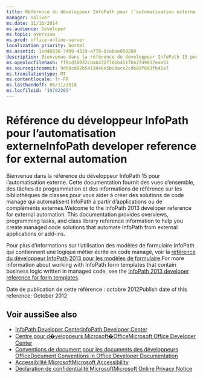 ```yaml
---
title: Référence du développeur InfoPath pour l’automatisation externe
manager: soliver
ms.date: 11/16/2014
ms.audience: Developer
ms.topic: overview
ms.prod: office-online-server
localization_priority: Normal
ms.assetid: 1ed48838-7409-4329-a778-8cabae058200
description: Bienvenue dans la référence du développeur InfoPath 15 pour l’automatisation externe. Cette documentation fournit des vues d’ensemble, des tâches de programmation et des informations de référence sur les bibliothèques de classes pour vous aider à créer des solutions de code managé qui automatisent InfoPath à partir d’applications ou de compléments externes.
ms.openlocfilehash: ff9cd36032cdab432776bb4517bb2749037eae51
ms.sourcegitcommit: 9d60cd82b5413446e5bc8ace2cd689f683fb41a7
ms.translationtype: MT
ms.contentlocale: fr-FR
ms.lasthandoff: 06/11/2018
ms.locfileid: "19782265"
---
```

# <a name="infopath-developer-reference-for-external-automation"></a><span data-ttu-id="4aa54-104">Référence du développeur InfoPath pour l’automatisation externe</span><span class="sxs-lookup"><span data-stu-id="4aa54-104">InfoPath developer reference for external automation</span></span>

<span data-ttu-id="4aa54-p102">Bienvenue dans la référence du développeur InfoPath 15 pour l’automatisation externe. Cette documentation fournit des vues d’ensemble, des tâches de programmation et des informations de référence sur les bibliothèques de classes pour vous aider à créer des solutions de code managé qui automatisent InfoPath à partir d’applications ou de compléments externes.</span><span class="sxs-lookup"><span data-stu-id="4aa54-p102">Welcome to the InfoPath 2013 developer reference for external automation. This documentation provides overviews, programming tasks, and class library reference information to help you create managed code solutions that automate InfoPath from external applications or add-ins.</span></span>
  
<span data-ttu-id="4aa54-107">Pour plus d’informations sur l’utilisation des modèles de formulaire InfoPath qui contiennent une logique métier écrite en code managé, voir la [référence du développeur InfoPath 2013 pour les modèles de formulaire](http://go.microsoft.com/fwlink/?LinkId=159764).</span><span class="sxs-lookup"><span data-stu-id="4aa54-107">For more information about working with InfoPath form templates that contain business logic written in managed code, see the [InfoPath 2013 developer reference for form templates](http://go.microsoft.com/fwlink/?LinkId=159764).</span></span>
  
<span data-ttu-id="4aa54-108">Date de publication de cette référence : octobre 2012</span><span class="sxs-lookup"><span data-stu-id="4aa54-108">Publish date of this reference: October 2012</span></span>
  
## <a name="see-also"></a><span data-ttu-id="4aa54-109">Voir aussi</span><span class="sxs-lookup"><span data-stu-id="4aa54-109">See also</span></span>

- [<span data-ttu-id="4aa54-110">InfoPath Developer Center</span><span class="sxs-lookup"><span data-stu-id="4aa54-110">InfoPath Developer Center</span></span>](http://msdn.microsoft.com/fr-fr/office/aa905434.aspx)  
- [<span data-ttu-id="4aa54-111">Centre pour d�veloppeurs Microsoft�Office</span><span class="sxs-lookup"><span data-stu-id="4aa54-111">Microsoft Office Developer Center</span></span>](http://msdn.microsoft.com/fr-fr/office/default.aspx)
- [<span data-ttu-id="4aa54-112">Conventions de document pour les documents des développeurs Office</span><span class="sxs-lookup"><span data-stu-id="4aa54-112">Document Conventions in Office Developer Documentation</span></span>](http://msdn.microsoft.com/fr-fr/office/aa905365.aspx)
- [<span data-ttu-id="4aa54-113">Accessibilité Microsoft</span><span class="sxs-lookup"><span data-stu-id="4aa54-113">Microsoft Accessibility</span></span>](http://www.microsoft.com/ENABLE/)
- [<span data-ttu-id="4aa54-114">Déclaration de confidentialité Microsoft</span><span class="sxs-lookup"><span data-stu-id="4aa54-114">Microsoft Online Privacy Notice</span></span>](http://privacy.microsoft.com/en-us/default.mspx)
  

